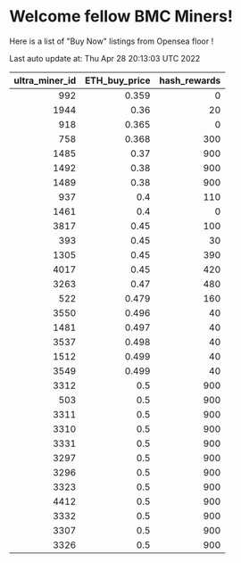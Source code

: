 # Welcome fellow BMC Miners!
Here is a list of "Buy Now" listings from Opensea floor !


Last auto update at: Thu Apr 28 20:13:03 UTC 2022


|   ultra_miner_id |   ETH_buy_price |   hash_rewards |
|-----------------:|----------------:|---------------:|
|              992 |           0.359 |              0 |
|             1944 |           0.36  |             20 |
|              918 |           0.365 |              0 |
|              758 |           0.368 |            300 |
|             1485 |           0.37  |            900 |
|             1492 |           0.38  |            900 |
|             1489 |           0.38  |            900 |
|              937 |           0.4   |            110 |
|             1461 |           0.4   |              0 |
|             3817 |           0.45  |            100 |
|              393 |           0.45  |             30 |
|             1305 |           0.45  |            390 |
|             4017 |           0.45  |            420 |
|             3263 |           0.47  |            480 |
|              522 |           0.479 |            160 |
|             3550 |           0.496 |             40 |
|             1481 |           0.497 |             40 |
|             3537 |           0.498 |             40 |
|             1512 |           0.499 |             40 |
|             3549 |           0.499 |             40 |
|             3312 |           0.5   |            900 |
|              503 |           0.5   |            900 |
|             3311 |           0.5   |            900 |
|             3310 |           0.5   |            900 |
|             3331 |           0.5   |            900 |
|             3297 |           0.5   |            900 |
|             3296 |           0.5   |            900 |
|             3323 |           0.5   |            900 |
|             4412 |           0.5   |            900 |
|             3332 |           0.5   |            900 |
|             3307 |           0.5   |            900 |
|             3326 |           0.5   |            900 |